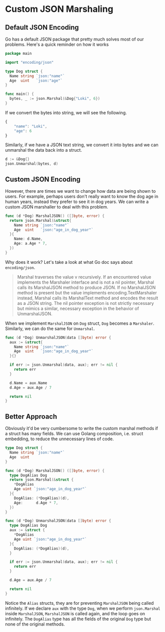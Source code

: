 # Custom JSON Marshaling

## Default JSON Encoding

Go has a default JSON package that pretty much solves most of our problems. Here's a quick reminder on how it works

```go
package main

import "encoding/json"

type Dog struct {
  Name string `json:"name"`
  Age  uint   `json:"age"`
}

func main() {
  bytes, _ := json.Marshal(&Dog{"Loki", 6})
}
```

If we convert the bytes into string, we will see the following.

```javascript
{
    "name": "Loki",
    "age": 6
}
```

Similarly, if we have a JSON text string, we convert it into bytes and we can unmarshal the data back into a struct.

```go
d := &Dog{}
json.Unmarshal(bytes, d)
```

## Custom JSON Encoding

However, there are times we want to change how data are being shown to users. For example, perhaps users don't really want to know the dog age in human years, instead they prefer to see it in dog years. We can write a custom JSON marshaller to deal with this problem.

```go
func (d *Dog) MarshalJSON() ([]byte, error) {
  return json.Marshal(&struct{
    Name string `json:"name"`
    Age  uint   `json:"age_in_dog_year"`
  }{
    Name: d.Name,
    Age: a.Age * 7,
  })
}
```

Why does it work? Let's take a look at what Go doc says about `encoding/json`.

> Marshal traverses the value v recursively. If an encountered value implements the Marshaler interface and is not a nil pointer, Marshal calls its MarshalJSON method to produce JSON. If no MarshalJSON method is present but the value implements encoding.TextMarshaler instead, Marshal calls its MarshalText method and encodes the result as a JSON string. The nil pointer exception is not strictly necessary but mimics a similar, necessary exception in the behavior of UnmarshalJSON.

When we implement `MarshalJSON` on `Dog` struct, `Dog` becomes a `Marshaler`. Similarly, we can do the same for `Unmarshal`.

```go
func (d *Dog) UnmarshalJSON(data []byte) error {
  aux := &struct{
    Name string `json:"name"`
    Age  uint   `json:"age_in_dog_year"`
  }{}

  if err := json.Unmarshal(data, aux); err != nil {
    return err
  }

  d.Name = aux.Name
  d.Age = aux.Age / 7

  return nil
}
```

## Better Approach

Obviously it'd be very cumbersome to write the custom marshal methods if a struct has many fields. We can use Golang composition, i.e. struct embedding, to reduce the unnecessary lines of code.

```go
type Dog struct {
  Name string `json:"name"`
  Age  uint
}

func (d *Dog) MarshalJSON() ([]byte, error) {
  type DogAlias Dog
  return json.Marshal(&struct {
    *DogAlias
    Age uint `json:"age_in_dog_year"`
  }{
    DogAlias: (*DogAlias)(d),
    Age:      d.Age * 7,
  })
}

func (d *Dog) UnmarshalJSON(data []byte) error {
  type DogAlias Dog
  aux := &struct {
    *DogAlias
    Age uint `json:"age_in_dog_year"`
  }{
    DogAlias: (*DogAlias)(d),
  }

  if err := json.Unmarshal(data, aux); err != nil {
    return err
  }

  d.Age = aux.Age / 7

  return nil
}
```

Notice the `Alias` structs, they are for preventing `MarshalJSON` being called infinitely. If we declare `aux` with the type `Dog`, when we perform `json.Marshal` inside `MarshalJSON`, `MarshalJSON` is called again, and the loop goes on infinitely. The `DogAlias` type has all the fields of the original `Dog` type but none of the original methods.

